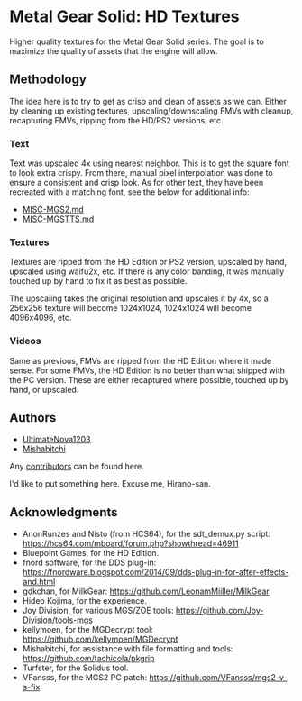 # Metal Gear Solid: HD Textures

Higher quality textures for the Metal Gear Solid series. The goal is to maximize the quality of assets that the engine will allow.

## Methodology

The idea here is to try to get as crisp and clean of assets as we can. Either by cleaning up existing textures, upscaling/downscaling FMVs with cleanup, recapturing FMVs, ripping from the HD/PS2 versions, etc.

### Text

Text was upscaled 4x using nearest neighbor. This is to get the square font to look extra crispy. From there, manual pixel interpolation was done to ensure a consistent and crisp look. As for other text, they have been recreated with a matching font, see the below for additional info:
* [MISC-MGS2.md](https://github.com/UltimateNova1203/mgs-hdtex/blob/master/MISC-MGS2.md)
* [MISC-MGSTTS.md](https://github.com/UltimateNova1203/mgs-hdtex/blob/master/MISC-MGSTTS.md)

### Textures

Textures are ripped from the HD Edition or PS2 version, upscaled by hand, upscaled using waifu2x, etc. If there is any color banding, it was manually touched up by hand to fix it as best as possible.

The upscaling takes the original resolution and upscales it by 4x, so a 256x256 texture will become 1024x1024, 1024x1024 will become 4096x4096, etc.

### Videos

Same as previous, FMVs are ripped from the HD Edition where it made sense. For some FMVs, the HD Edition is no better than what shipped with the PC version. These are either recaptured where possible, touched up by hand, or upscaled.

## Authors

* [UltimateNova1203](https://github.com/UltimateNova1203)
* [Mishabitchi](https://github.com/mishabitchi)

Any [contributors](https://github.com/UltimateNova1203/mgs2-pchd/contributors) can be found here.

I'd like to put something here. Excuse me, Hirano-san.

## Acknowledgments

* AnonRunzes and Nisto (from HCS64), for the sdt_demux.py script: https://hcs64.com/mboard/forum.php?showthread=46911
* Bluepoint Games, for the HD Edition.
* fnord software, for the DDS plug-in: https://fnordware.blogspot.com/2014/09/dds-plug-in-for-after-effects-and.html
* gdkchan, for MilkGear: https://github.com/LeonamMiiller/MilkGear
* Hideo Kojima, for the experience.
* Joy Division, for various MGS/ZOE tools: https://github.com/Joy-Division/tools-mgs
* kellymoen, for the MGDecrypt tool: https://github.com/kellymoen/MGDecrypt
* Mishabitchi, for assistance with file formatting and tools: https://github.com/tachicola/pkgrip
* Turfster, for the Solidus tool.
* VFansss, for the MGS2 PC patch: https://github.com/VFansss/mgs2-v-s-fix

